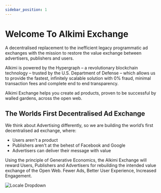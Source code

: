 ```yaml
---
sidebar_position: 1
---
```


# Welcome To Alkimi Exchange

A decentralised replacement to the inefficient legacy programmatic ad exchanges with the mission to restore the value exchange between advertisers, publishers and users.

Alkimi is powered by the Hypergraph – a revolutionary blockchain technology – trusted by the U.S. Department of Defense – which allows us to provide the fastest, infinitely scalable solution with 0% fraud, minimal transaction fees and complete end to end transparency.

Alkimi Exchange helps you create ad products, proven to be successful by walled gardens, across the open web.

## The Worlds First Decentralised Ad Exchange

We think about Advertising differently, so we are building the world’s first decentralised ad exchange, where:

- Users aren't a product
- Publishers aren't at the behest of Facebook and Google
- Advertisers can deliver their message with value

Using the principle of Generative Economics, the Alkimi Exchange will reward Users, Publishers and Advertisers for rebuilding the intended value exchange of the Open Web. Fewer Ads, Better User Experience, Increased Engagement.

![Locale Dropdown](/img/alex.png)




<!-- 

Let's discover **Docusaurus in less than 5 minutes**.

## Getting Started

Get started by **creating a new site**.

Or **try Docusaurus immediately** with **[docusaurus.new](https://docusaurus.new)**.

### What you'll need

- [Node.js](https://nodejs.org/en/download/) version 14 or above:
  - When installing Node.js, you are recommended to check all checkboxes related to dependencies.

## Generate a new site

Generate a new Docusaurus site using the **classic template**.

The classic template will automatically be added to your project after you run the command:

```bash
npm init docusaurus@latest my-website classic
```

You can type this command into Command Prompt, Powershell, Terminal, or any other integrated terminal of your code editor.

The command also installs all necessary dependencies you need to run Docusaurus.

## Start your site

Run the development server:

```bash
cd my-website
npm run start
```

The `cd` command changes the directory you're working with. In order to work with your newly created Docusaurus site, you'll need to navigate the terminal there.

The `npm run start` command builds your website locally and serves it through a development server, ready for you to view at http://localhost:3000/.

Open `docs/intro.md` (this page) and edit some lines: the site **reloads automatically** and displays your changes. -->
